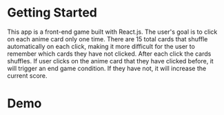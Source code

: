 # Getting Started
This app is a front-end game built with React.js. The user's goal is to click on each anime card only one time. There are 15 total cards that shuffle automatically on each click, making it more difficult for the user to remember which cards they have not clicked. After each click the cards shuffles. If user clicks on the anime card that they have clicked before, it will trigger an end game condition. If they have not, it will increase the current score. 

# Demo
